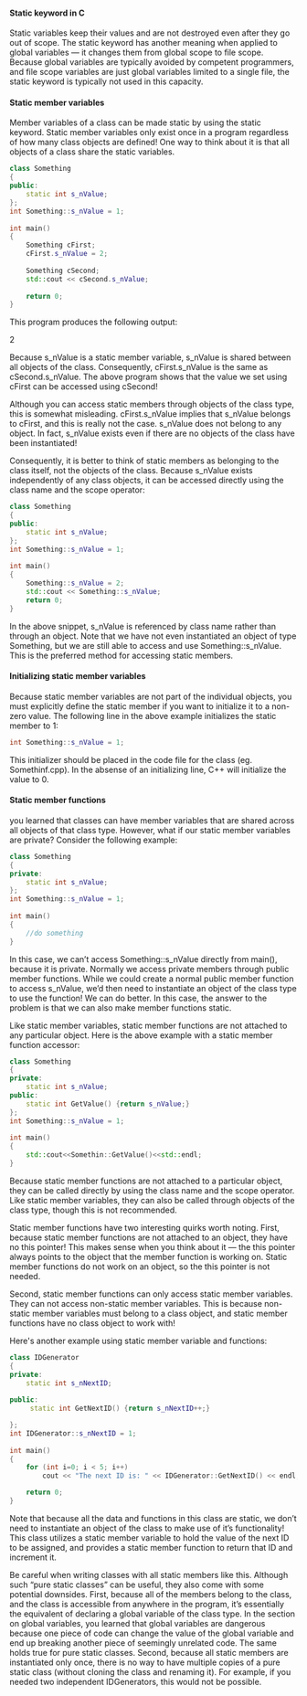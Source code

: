 #### Static keyword in C

Static variables keep their values and are not destroyed even after they go out of scope.
The static keyword has another meaning when applied to global variables — it changes them from global scope to file scope. 
Because global variables are typically avoided by competent programmers, and file scope variables are just global variables limited to a single file, the static keyword is typically not used in this capacity.

#### Static member variables

Member variables of a class can be made static by using the static keyword. Static member variables only exist once in a program regardless of how many class objects are defined! One way to think about it is that all objects of a class share the static variables.

```cpp
class Something
{
public:
    static int s_nValue;
};
int Something::s_nValue = 1;
 
int main()
{
    Something cFirst;
    cFirst.s_nValue = 2;
    
    Something cSecond;
    std::cout << cSecond.s_nValue;
    
    return 0;
}
```

This program produces the following output:

2

Because s_nValue is a static member variable, s_nValue is shared between all objects of the class. Consequently, cFirst.s_nValue is the same as cSecond.s_nValue. The above program shows that the value we set using cFirst can be accessed using cSecond!

Although you can access static members through objects of the class type, this is somewhat misleading. cFirst.s_nValue implies that s_nValue belongs to cFirst, and this is really not the case. s_nValue does not belong to any object. In fact, s_nValue exists even if there are no objects of the class have been instantiated!

Consequently, it is better to think of static members as belonging to the class itself, not the objects of the class. Because s_nValue exists independently of any class objects, it can be accessed directly using the class name and the scope operator:

```cpp
class Something
{
public:
    static int s_nValue;
};
int Something::s_nValue = 1;
 
int main()
{
    Something::s_nValue = 2;
    std::cout << Something::s_nValue;
    return 0;
}

```

In the above snippet, s_nValue is referenced by class name rather than through an object. Note that we have not even instantiated an object of type Something, but we are still able to access and use Something::s_nValue. This is the preferred method for accessing static members.

#### Initializing static member variables

Because static member variables are not part of the individual objects, you must explicitly define the static member if you want to initialize it to a non-zero value. The following line in the above example initializes the static member to 1:

```cpp
int Something::s_nValue = 1;
```

This initializer should be placed in the code file for the class (eg. Somethinf.cpp). In the absense of an initializing line, C++ will initialize the value to 0. 

#### Static member functions

you learned that classes can have member variables that are shared across all objects of that class type. However, what if our static member variables are private? Consider the following example:

```cpp
class Something
{
private:
    static int s_nValue;
};
int Something::s_nValue = 1;
 
int main()
{
    //do something
}

```

In this case, we can’t access Something::s_nValue directly from main(), because it is private. Normally we access private members through public member functions. While we could create a normal public member function to access s_nValue, we’d then need to instantiate an object of the class type to use the function! We can do better. In this case, the answer to the problem is that we can also make member functions static.

Like static member variables, static member functions are not attached to any particular object. Here is the above example with a static member function accessor:

```cpp
class Something
{
private:
    static int s_nValue;
public:
    static int GetValue() {return s_nValue;}
};
int Something::s_nValue = 1;
 
int main()
{
    std::cout<<Somethin::GetValue()<<std::endl;
}

```

Because static member functions are not attached to a particular object, they can be called directly by using the class name and the scope operator. Like static member variables, they can also be called through objects of the class type, though this is not recommended.

Static member functions have two interesting quirks worth noting. First, because static member functions are not attached to an object, they have no this pointer! This makes sense when you think about it — the this pointer always points to the object that the member function is working on. Static member functions do not work on an object, so the this pointer is not needed.

Second, static member functions can only access static member variables. They can not access non-static member variables. This is because non-static member variables must belong to a class object, and static member functions have no class object to work with!

Here's another example using static member variable and functions:

```cpp
class IDGenerator
{
private:
    static int s_nNextID;
     
public:
     static int GetNextID() {return s_nNextID++;}

};
int IDGenerator::s_nNextID = 1;
 
int main() 
{
    for (int i=0; i < 5; i++)
        cout << "The next ID is: " << IDGenerator::GetNextID() << endl;

    return 0;
}
```

Note that because all the data and functions in this class are static, we don’t need to instantiate an object of the class to make use of it’s functionality! This class utilizes a static member variable to hold the value of the next ID to be assigned, and provides a static member function to return that ID and increment it.

Be careful when writing classes with all static members like this. Although such “pure static classes” can be useful, they also come with some potential downsides. First, because all of the members belong to the class, and the class is accessible from anywhere in the program, it’s essentially the equivalent of declaring a global variable of the class type. In the section on global variables, you learned that global variables are dangerous because one piece of code can change the value of the global variable and end up breaking another piece of seemingly unrelated code. The same holds true for pure static classes. Second, because all static members are instantiated only once, there is no way to have multiple copies of a pure static class (without cloning the class and renaming it). For example, if you needed two independent IDGenerators, this would not be possible.
